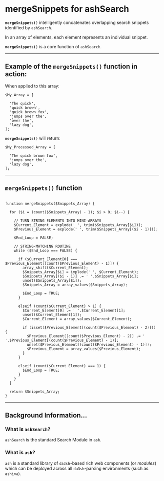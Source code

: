 # mergeSnippets for ashSearch
**`mergeSnippets()`** intelligently concatenates overlapping search snippets identified by `ashSearch`.

In an array of elements, each element represents an individual snippet.

**`mergeSnippets()`** is a core function of `ashSearch`.

_____

## Example of the `mergeSnippets()` function in action:

When applied to this array:

```
$My_Array = [

  'The quick',
  'quick brown',
  'quick brown fox',
  'jumps over the',
  'over the',
  'lazy dog',
];
```

**`mergeSnippets()`** will return:

```
$My_Processed_Array = [

  'The quick brown fox',
  'jumps over the',
  'lazy dog',
];
```


____

## `mergeSnippets()` function

```

function mergeSnippets($Snippets_Array) {
    
  for ($i = (count($Snippets_Array) - 1); $i > 0; $i--) {
  
    // TURN STRING ELEMENTS INTO MINI-ARRAYS
    $Current_Element = explode(' ', trim($Snippets_Array[$i]));
    $Previous_Element = explode(' ', trim($Snippets_Array[($i - 1)]));
    
    $End_Loop = FALSE;
    
    // STRING-MATCHING ROUTINE
    while ($End_Loop === FALSE) {

      if ($Current_Element[0] === $Previous_Element[(count($Previous_Element) - 1)]) {            
        array_shift($Current_Element);
        $Snippets_Array[$i] = implode(' ', $Current_Element);
        $Snippets_Array[($i - 1)] .= ' '.$Snippets_Array[$i];
        unset($Snippets_Array[$i]);
        $Snippets_Array = array_values($Snippets_Array);
        
        $End_Loop = TRUE;
      }
        
      elseif (count($Current_Element) > 1) {
        $Current_Element[0] .= ' '.$Current_Element[1];
        unset($Current_Element[1]);
        $Current_Element = array_values($Current_Element);
      
        if (isset($Previous_Element[(count($Previous_Element) - 2)])) {
          $Previous_Element[(count($Previous_Element) - 2)] .= ' '.$Previous_Element[(count($Previous_Element) - 1)];
          unset($Previous_Element[(count($Previous_Element) - 1)]);
          $Previous_Element = array_values($Previous_Element);
        }
      }
      
      elseif (count($Current_Element) === 1) {
        $End_Loop = TRUE;
      }
    }
  }
    
  return $Snippets_Array;
}

```
____

## Background Information...

### What is `ashSearch`?
`ashSearch` is the standard Search Module in `ash`.


### What is `ash`?

`ash` is a standard library of `da3sh`-based rich web components (or *modules*) which can be deployed across all `da3sh`-parsing environments (such as `ashiva`).
